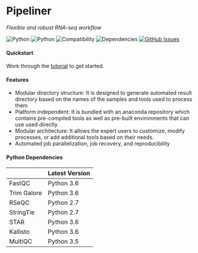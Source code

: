 # Pipeliner
<i>Flexible and robust RNA-seq workflow</i>

![Python](https://img.shields.io/badge/Pipeline-Python%202.7-blue.svg)
![Python](https://img.shields.io/badge/Web%20App-Python%203.6-blue.svg)
![Compatibility](https://img.shields.io/badge/Compatibility-Linux%20%2F%20OSX-orange.svg)
![Dependencies](https://img.shields.io/badge/dependencies-up%20to%20date-brightgreen.svg)
[![GitHub Issues](https://img.shields.io/github/issues/Crypto-AI/Gemini.svg)](https://github.com/Crypto-AI/Gemini/issues)

#### Quickstart
Work through the [tutorial](https://github.com/anfederico/pipeliner/blob/master/documentation/tutorial.md) to get started.

#### Features
* Modular directory structure: It is designed to generate automated result directory based on the names of the samples and tools used to process them
* Platform independent: It is bundled with an anaconda repository which contains pre-compiled tools as well as pre-built environments that can use used directly.
* Modular architecture: It allows the expert users to customize, modify processes, or add additional tools based on their needs.
* Automated job parallelization, job recovery, and reproducibility

#### Python Dependencies
|            | Latest Version |
|------------|----------------|
| FastQC      | Python 3.6    |
| Trim Galore | Python 3.6    |
| RSeQC       | Python 2.7    |
| StringTie   | Python 2.7    |
| STAR        | Python 3.6    |
| Kallisto    | Python 3.6    |
| MultiQC     | Python 3.5    |
